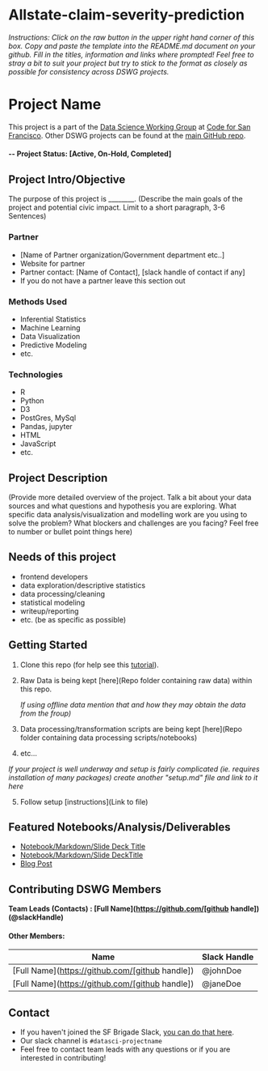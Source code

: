 # Allstate-claim-severity-prediction

*Instructions: Click on the raw button in the upper right hand corner of this box.  Copy and paste the template into the README.md document on your github.  Fill in the titles, information and links where prompted! Feel free to stray a bit to suit your project but try to stick to the format as closely as possible for consistency across DSWG projects.*

# Project Name
This project is a part of the [Data Science Working Group](http://datascience.codeforsanfrancisco.org) at [Code for San Francisco](http://www.codeforsanfrancisco.org).  Other DSWG projects can be found at the [main GitHub repo](https://github.com/sfbrigade/data-science-wg).

#### -- Project Status: [Active, On-Hold, Completed]

## Project Intro/Objective
The purpose of this project is ________. (Describe the main goals of the project and potential civic impact. Limit to a short paragraph, 3-6 Sentences)

### Partner
* [Name of Partner organization/Government department etc..]
* Website for partner
* Partner contact: [Name of Contact], [slack handle of contact if any]
* If you do not have a partner leave this section out

### Methods Used
* Inferential Statistics
* Machine Learning
* Data Visualization
* Predictive Modeling
* etc.

### Technologies
* R 
* Python
* D3
* PostGres, MySql
* Pandas, jupyter
* HTML
* JavaScript
* etc. 

## Project Description
(Provide more detailed overview of the project.  Talk a bit about your data sources and what questions and hypothesis you are exploring. What specific data analysis/visualization and modelling work are you using to solve the problem? What blockers and challenges are you facing?  Feel free to number or bullet point things here)

## Needs of this project

- frontend developers
- data exploration/descriptive statistics
- data processing/cleaning
- statistical modeling
- writeup/reporting
- etc. (be as specific as possible)

## Getting Started

1. Clone this repo (for help see this [tutorial](https://help.github.com/articles/cloning-a-repository/)).
2. Raw Data is being kept [here](Repo folder containing raw data) within this repo.

    *If using offline data mention that and how they may obtain the data from the froup)*
    
3. Data processing/transformation scripts are being kept [here](Repo folder containing data processing scripts/notebooks)
4. etc...

*If your project is well underway and setup is fairly complicated (ie. requires installation of many packages) create another "setup.md" file and link to it here*  

5. Follow setup [instructions](Link to file)

## Featured Notebooks/Analysis/Deliverables
* [Notebook/Markdown/Slide Deck Title](link)
* [Notebook/Markdown/Slide DeckTitle](link)
* [Blog Post](link)


## Contributing DSWG Members

**Team Leads (Contacts) : [Full Name](https://github.com/[github handle])(@slackHandle)**

#### Other Members:

|Name     |  Slack Handle   | 
|---------|-----------------|
|[Full Name](https://github.com/[github handle])| @johnDoe        |
|[Full Name](https://github.com/[github handle]) |     @janeDoe    |

## Contact
* If you haven't joined the SF Brigade Slack, [you can do that here](http://c4sf.me/slack).  
* Our slack channel is `#datasci-projectname`
* Feel free to contact team leads with any questions or if you are interested in contributing!

